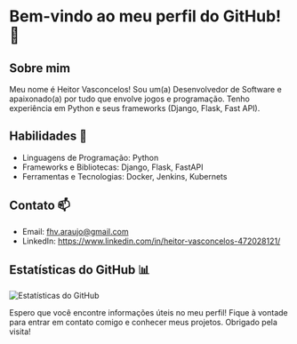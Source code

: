 # Bem-vindo ao meu perfil do GitHub! 👋

## Sobre mim

Meu nome é Heitor Vasconcelos! Sou um(a) Desenvolvedor de Software e apaixonado(a) por tudo que envolve jogos e programação. Tenho experiência em Python e seus frameworks (Django, Flask, Fast API).

## Habilidades 💪

- Linguagens de Programação: Python
- Frameworks e Bibliotecas: Django, Flask, FastAPI
- Ferramentas e Tecnologias: Docker, Jenkins, Kubernets

## Contato 📫

- Email: fhv.araujo@gmail.com
- LinkedIn: https://www.linkedin.com/in/heitor-vasconcelos-472028121/

## Estatísticas do GitHub 📊

![Estatísticas do GitHub](https://github-readme-stats.vercel.app/api?username=fhva29&show_icons=true&theme=dark)

Espero que você encontre informações úteis no meu perfil! Fique à vontade para entrar em contato comigo e conhecer meus projetos. Obrigado pela visita!
